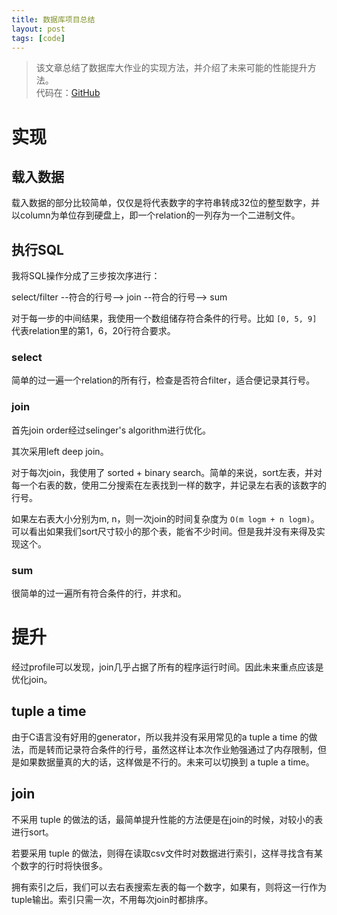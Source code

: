 ```yaml
---
title: 数据库项目总结
layout: post
tags: [code]
---
```


> 该文章总结了数据库大作业的实现方法，并介绍了未来可能的性能提升方法。  
> 代码在：[GitHub](https://github.com/asvrada/CollegeProj-Database)

# 实现

## 载入数据

载入数据的部分比较简单，仅仅是将代表数字的字符串转成32位的整型数字，并以column为单位存到硬盘上，即一个relation的一列存为一个二进制文件。

## 执行SQL

我将SQL操作分成了三步按次序进行：

select/filter --符合的行号--> join --符合的行号--> sum  

对于每一步的中间结果，我使用一个数组储存符合条件的行号。比如 `[0, 5, 9]` 代表relation里的第1，6，20行符合要求。

### select

简单的过一遍一个relation的所有行，检查是否符合filter，适合便记录其行号。

### join

首先join order经过selinger's algorithm进行优化。

其次采用left deep join。

对于每次join，我使用了 sorted + binary search。简单的来说，sort左表，并对每一个右表的数，使用二分搜索在左表找到一样的数字，并记录左右表的该数字的行号。

如果左右表大小分别为m, n，则一次join的时间复杂度为 `O(m logm + n logm)`。可以看出如果我们sort尺寸较小的那个表，能省不少时间。但是我并没有来得及实现这个。

### sum

很简单的过一遍所有符合条件的行，并求和。

# 提升

经过profile可以发现，join几乎占据了所有的程序运行时间。因此未来重点应该是优化join。

## tuple a time

由于C语言没有好用的generator，所以我并没有采用常见的a tuple a time 的做法，而是转而记录符合条件的行号，虽然这样让本次作业勉强通过了内存限制，但是如果数据量真的大的话，这样做是不行的。未来可以切换到 a tuple a time。

## join

不采用 tuple 的做法的话，最简单提升性能的方法便是在join的时候，对较小的表进行sort。

若要采用 tuple 的做法，则得在读取csv文件时对数据进行索引，这样寻找含有某个数字的行时将快很多。

拥有索引之后，我们可以去右表搜索左表的每一个数字，如果有，则将这一行作为tuple输出。索引只需一次，不用每次join时都排序。